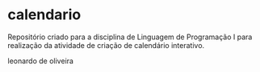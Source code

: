 # calendario
Repositório criado para a disciplina de Linguagem de Programação I para realização da atividade de criação de calendário interativo.

leonardo de oliveira
